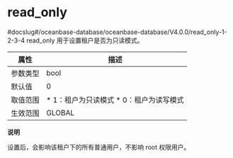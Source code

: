 read_only 
==============================
#docslug#/oceanbase-database/oceanbase-database/V4.0.0/read_only-1-2-3-4
read_only 用于设置租户是否为只读模式。


| **属性** |                                                     **描述**                                                      |
|--------|-----------------------------------------------------------------------------------------------------------------|
| 参数类型   | bool                                                                                                            |
| 默认值    | 0                                                                                                               |
| 取值范围   | * 1：租户为只读模式   * 0：租户为读写模式    |
| 生效范围   | GLOBAL                                                                                                          |


**说明**



设置后，会影响该租户下的所有普通用户，不影响 root 权限用户。
